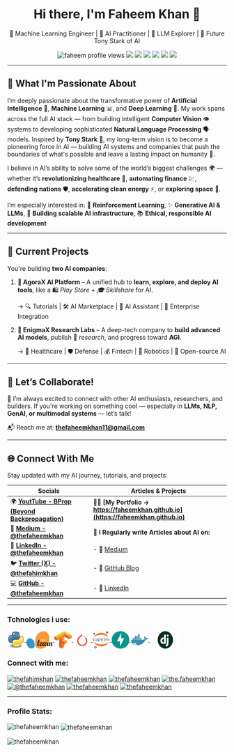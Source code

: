 <h1 align="center">Hi there, I'm Faheem Khan 👋</h1>
<p align="center">
🚀 Machine Learning Engineer | 🤖 AI Practitioner | 🧠 LLM Explorer | 🦾 Future Tony Stark of AI  
</p>

<p align="center">
  <img src="https://komarev.com/ghpvc/?username=thefaheemkhan&label=Profile%20views&color=0e75b6&style=flat" alt="faheem profile views" />
  <a href="https://thefaheemkhan.github.io" target="_blank"><img src="https://img.shields.io/badge/Portfolio-000?style=for-the-badge&logo=firefox&logoColor=white" /></a>
  <a href="https://linkedin.com/in/thefaheemkhan" target="_blank"><img src="https://img.shields.io/badge/LinkedIn-0077B5?style=for-the-badge&logo=linkedin&logoColor=white" /></a>
  <a href="https://twitter.com/thefahimkhan" target="_blank"><img src="https://img.shields.io/badge/Twitter-1DA1F2?style=for-the-badge&logo=twitter&logoColor=white" /></a>
  <a href="https://medium.com/@thefaheemkhan" target="_blank"><img src="https://img.shields.io/badge/Medium-12100E?style=for-the-badge&logo=medium&logoColor=white" /></a>
  <a href="https://github.com/thefaheemkhan" target="_blank"><img src="https://img.shields.io/badge/GitHub-000?style=for-the-badge&logo=github&logoColor=white" /></a>
  <a href="mailto:thefaheemkhan11@gmail.com"><img src="https://img.shields.io/badge/Gmail-D14836?style=for-the-badge&logo=gmail&logoColor=white" /></a>
</p>

---

## 🔭 What I'm Passionate About

I’m deeply passionate about the transformative power of **Artificial Intelligence** 🤖, **Machine Learning** 📊, and **Deep Learning** 🧠. My work spans across the full AI stack — from building intelligent **Computer Vision** 👁️ systems to developing sophisticated **Natural Language Processing** 🗣️ models.
Inspired by **Tony Stark** 🦾, my long-term vision is to become a pioneering force in AI — building AI systems and companies that push the boundaries of what's possible and leave a lasting impact on humanity 🌟.

I believe in AI’s ability to solve some of the world’s biggest challenges 🌍 — whether it’s **revolutionizing healthcare** 🏥, **automating finance** 💹, **defending nations** 🛡️, **accelerating clean energy** ⚡, or **exploring space** 🚀.

I’m especially interested in: 🔁 **Reinforcement Learning**, ✨ **Generative AI & LLMs**, 🧱 **Building scalable AI infrastructure**, 📚 **Ethical, responsible AI development**

---

## 🚧 Current Projects

You're building **two AI companies**:

1. **🧩 AgoraX AI Platform** – A unified hub to **learn, explore, and deploy AI tools**, like a 🛍️ *Play Store + 🎓 Skillshare* for AI.
    
    → 🔍 Tutorials | 🛠️ AI Marketplace | 🤖 AI Assistant | 🏢 Enterprise Integration
    
2. **🧬 EnigmaX Research Labs** – A deep-tech company to **build advanced AI models**, publish 📄 *research*, and progress toward **AGI**.
    
    → 🏥 Healthcare | 🛡️ Defense | 💰 Fintech | 🤖 Robotics | 🧪 Open-source AI

---

## 🤝 Let’s Collaborate!

👯 I’m always excited to connect with other AI enthusiasts, researchers, and builders. If you're working on something cool — especially in **LLMs, NLP, GenAI, or multimodal systems** — let’s talk!

📬 Reach me at: [**thefaheemkhan11@gmail.com**](mailto:thefaheemkhan11@gmail.com)

---


## 🌐 Connect With Me

Stay updated with my AI journey, tutorials, and projects:

| **Socials**                                                                 | **Articles & Projects**                                                                 |
|----------------------------------------------------------------------------|----------------------------------------------------------------------------------------|
| 🌍 **[YoutTube - BProp (Beyond Backpropagation)](https://www.youtube.com/@BeyondBackpropagation)**                            | 👨‍💻 **[My Portfolio -> https://faheemkhan.github.io](https://faheemkhan.github.io)**                                  |
| 🧠 **[Medium - @thefaheemkhan](https://medium.com/@thefaheemkhan)**                          | 📝 **I Regularly write Articles about AI on:**                                                                     |
| 🔗 **[LinkedIn - @thefaheemkhan](https://linkedin.com/in/thefaheemkhan)**                    | - 📘 [Medium](https://medium.com/@thefaheemkhan)                                        |
| 🐦 **[Twitter (X) - @thefahimkhan](https://x.com/thefahimkhan)**                           | - 🧠 [GitHub Blog](https://thefaheemkhan.github.io)                                    |
| 💻 **[GitHub - @thefaheemkhan](https://github.com/thefaheemkhan)**                          | - 💼 [LinkedIn](https://linkedin.com/in/thefaheemkhan)                                 |


---

### Tchnologies i use:
<a href="#" target="blank"><img align="center" src="https://github.com/thefaheemkhan/github-readme/blob/main/assets/python.png" alt="#" height="40" width="40" /> </a>
<a href="#" target="blank"><img align="center" src="https://github.com/thefaheemkhan/github-readme/blob/main/assets/sklearn.png" alt="#" height="40" width="60" /> </a>
<a href="#" target="blank"><img align="center" src="https://github.com/thefaheemkhan/github-readme/blob/main/assets/tensorflow.png" alt="#" height="40" width="40" /> </a>
<a href="#" target="blank"><img align="center" src="https://github.com/thefaheemkhan/github-readme/blob/main/assets/pytorch.png" alt="#" height="40" width="40" /> </a>
<a href="#" target="blank"><img align="center" src="https://github.com/thefaheemkhan/github-readme/blob/main/assets/jupyter.png" alt="#" height="40" width="40" /> </a>
<a href="#" target="blank"><img align="center" src="https://github.com/thefaheemkhan/github-readme/blob/main/assets/fastapi.png" alt="#" height="40" width="40" /> </a>
<a href="#" target="blank"><img align="center" src="https://github.com/thefaheemkhan/github-readme/blob/main/assets/docker.png" alt="#" height="40" width="40" /> </a>
<a href="##" target="blank"><img align="center" src="https://github.com/thefaheemkhan/github-readme/blob/main/assets/django.png" alt="#" height="40" width="70" /> </a>



<!-- BLOG-POST-LIST:START -->
<!-- BLOG-POST-LIST:END -->

<h3 align="left">Connect with me:</h3>
<p align="left">
<a href="https://twitter.com/thefahimkhan" target="blank"><img align="center" src="https://raw.githubusercontent.com/rahuldkjain/github-profile-readme-generator/master/src/images/icons/Social/twitter.svg" alt="thefahimkhan" height="30" width="40" /></a>
<a href="https://linkedin.com/in/thefaheemkhan" target="blank"><img align="center" src="https://raw.githubusercontent.com/rahuldkjain/github-profile-readme-generator/master/src/images/icons/Social/linked-in-alt.svg" alt="thefaheemkhan" height="30" width="40" /></a>
<a href="https://kaggle.com/thefaheemkhan" target="blank"><img align="center" src="https://raw.githubusercontent.com/rahuldkjain/github-profile-readme-generator/master/src/images/icons/Social/kaggle.svg" alt="thefaheemkhan" height="30" width="40" /></a>
<a href="https://instagram.com/the.faheemkhan" target="blank"><img align="center" src="https://raw.githubusercontent.com/rahuldkjain/github-profile-readme-generator/master/src/images/icons/Social/instagram.svg" alt="the.faheemkhan" height="30" width="40" /></a>
<a href="https://medium.com/@thefaheemkhan" target="blank"><img align="center" src="https://raw.githubusercontent.com/rahuldkjain/github-profile-readme-generator/master/src/images/icons/Social/medium.svg" alt="@thefaheemkhan" height="30" width="40" /></a>
<a href="https://www.youtube.com/c/thefaheemkhan" target="blank"><img align="center" src="https://raw.githubusercontent.com/rahuldkjain/github-profile-readme-generator/master/src/images/icons/Social/youtube.svg" alt="thefaheemkhan" height="30" width="40" /></a>
<a href="https://www.leetcode.com/thefaheemkhan" target="blank"><img align="center" src="https://raw.githubusercontent.com/rahuldkjain/github-profile-readme-generator/master/src/images/icons/Social/leet-code.svg" alt="thefaheemkhan" height="30" width="40" /></a>
</p>

---

### Profile Stats:

<p><img align="left" src="https://github-readme-stats.vercel.app/api/top-langs?username=thefaheemkhan&show_icons=true&locale=en&layout=compact" alt="thefaheemkhan" /></p>

<p>&nbsp;<img align="center" src="https://github-readme-stats.vercel.app/api?username=thefaheemkhan&show_icons=true&locale=en" alt="thefaheemkhan" /></p>

<p><img align="center" src="https://github-readme-streak-stats.herokuapp.com/?user=thefaheemkhan&" alt="thefaheemkhan" /></p>
